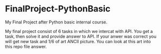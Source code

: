 # FinalProject-PythonBasic
My Final Project after Python basic internal course. 

My final project consist of 6 tasks in which we intercat with API. You get a task, then solve it and provide answer to API. If your anwer was correct you will get new task and 1/6 of art ANCII picture. You can look at this art into this repo file answer.

